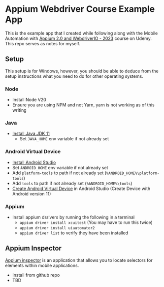 # Appium Webdriver Course Example App
This is the example app that I created while following along with the Mobile Automation with [Appium 2.0 and WebdriverIO - 2023](https://www.udemy.com/course/appium-webdriverio-mobile-automation/)
course on Udemy. This repo serves as notes for myself.

## Setup
This setup is for Windows, however, you should be able to deduce from the setup instructions what you need to do for other operating systems.

### Node
- Install Node V20
- Ensure you are using NPM and not Yarn, yarn is not working as of this writing

### Java
- [Install Java JDK 11](https://adoptium.net/en-GB/temurin/releases/?os=windows&version=11)
  - Set `JAVA_HOME` env variable if not already set

### Android Virtual Device
- [Install Android Studio](https://developer.android.com/studio/install)
- Set `ANDROID_HOME` env variable if not already set
- Add `platform-tools` to path if not already set (`%ANDROID_HOME%\platform-tools`)
- Add `tools` to path if not already set (`%ANDROID_HOME%\tools`)
- [Create Android Virtual Device](https://developer.android.com/studio/run/managing-avds) in Android Studio (Create Device with Android version 11)

### Appium
- Install appium dsrivers by running the following in a terminal
  - `appium driver install xcuitest` (You may have to run this twice)
  - `appium driver install uiautomator2`
  - `appium driver list` to verify they have been installed


## Appium Inspector
[Appium inspector](https://github.com/appium/appium-inspector) is an application that allows you to locate selectors for elements within mobile applications. 

- Install from github repo
- TBD
